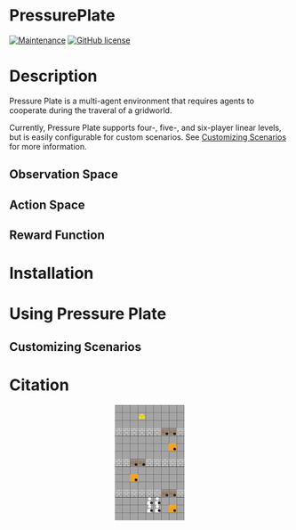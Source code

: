 # PressurePlate


[![Maintenance](https://img.shields.io/badge/Maintained%3F-yes-green.svg)](https://GitHub.com/Naereen/StrapDown.js/graphs/commit-activity)
[![GitHub license](https://img.shields.io/github/license/Naereen/StrapDown.js.svg)](https://github.com/Naereen/StrapDown.js/blob/master/LICENSE)


# Description
Pressure Plate is a multi-agent environment that requires agents to cooperate during the traveral of a gridworld.

Currently, Pressure Plate supports four-, five-, and six-player linear levels, but is easily configurable for
custom scenarios. See [Customizing Scenarios](#customizing-scenarios) for more information.

## Observation Space

## Action Space

## Reward Function


# Installation


# Using Pressure Plate

## Customizing Scenarios


# Citation

<p align="center">
 <img width="125px" src="imgs/repo-4p.gif" align="center" alt="Four Agent, Linear Layout" />
</p>

